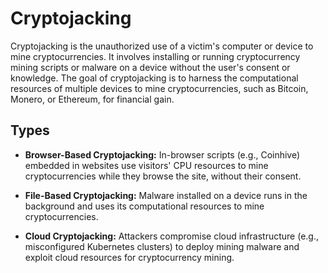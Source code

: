 # Cryptojacking

Cryptojacking is the unauthorized use of a victim's computer or device to mine cryptocurrencies. It involves installing or running cryptocurrency mining scripts or malware on a device without the user's consent or knowledge. The goal of cryptojacking is to harness the computational resources of multiple devices to mine cryptocurrencies, such as Bitcoin, Monero, or Ethereum, for financial gain.


## Types 

- **Browser-Based Cryptojacking:** In-browser scripts (e.g., Coinhive) embedded in websites use visitors' CPU resources to mine cryptocurrencies while they browse the site, without their consent.

- **File-Based Cryptojacking:** Malware installed on a device runs in the background and uses its computational resources to mine cryptocurrencies.

- **Cloud Cryptojacking:** Attackers compromise cloud infrastructure (e.g., misconfigured Kubernetes clusters) to deploy mining malware and exploit cloud resources for cryptocurrency mining.




